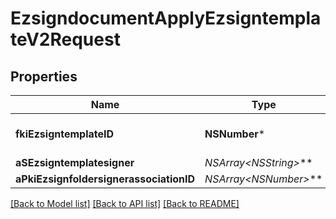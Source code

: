 # EzsigndocumentApplyEzsigntemplateV2Request

## Properties
Name | Type | Description | Notes
------------ | ------------- | ------------- | -------------
**fkiEzsigntemplateID** | **NSNumber*** | The unique ID of the Ezsigntemplate | 
**aSEzsigntemplatesigner** | **NSArray&lt;NSString*&gt;*** |  | 
**aPkiEzsignfoldersignerassociationID** | **NSArray&lt;NSNumber*&gt;*** |  | 

[[Back to Model list]](../README.md#documentation-for-models) [[Back to API list]](../README.md#documentation-for-api-endpoints) [[Back to README]](../README.md)


